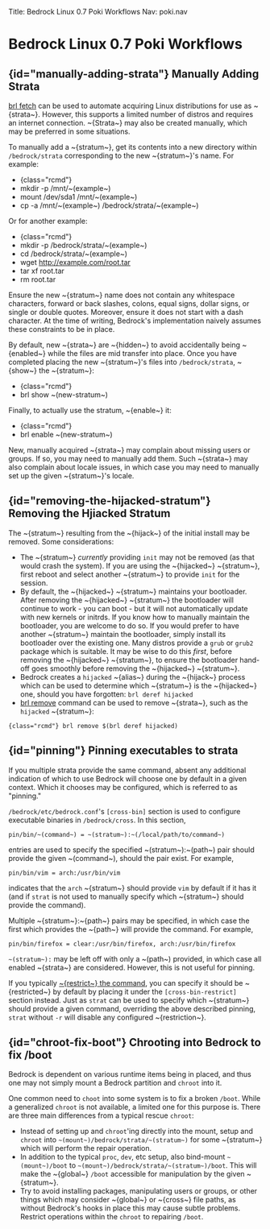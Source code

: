 Title: Bedrock Linux 0.7 Poki Workflows
Nav: poki.nav

Bedrock Linux 0.7 Poki Workflows
================================

## {id="manually-adding-strata"} Manually Adding Strata

[brl fetch](commands.html#brl-fetch) can be used to automate acquiring Linux
distributions for use as ~{strata~}.  However, this supports a limited number of
distros and requires an internet connection.  ~{Strata~} may also be created
manually, which may be preferred in some situations.

To manually add a ~{stratum~}, get its contents into a new directory within
`/bedrock/strata` corresponding to the new ~{stratum~}'s name.  For example:

- {class="rcmd"}
- mkdir -p /mnt/~(example~)
- mount /dev/sda1 /mnt/~(example~)
- cp -a /mnt/~(example~) /bedrock/strata/~(example~)

Or for another example:

- {class="rcmd"}
- mkdir -p /bedrock/strata/~(example~)
- cd /bedrock/strata/~(example~)
- wget http://example.com/root.tar
- tar xf root.tar
- rm root.tar

Ensure the new ~{stratum~} name does not contain any whitespace characters, forward or back slashes, colons, equal signs, dollar signs, or single or double quotes.  Moreover, ensure it does not start with a dash character.  At the time of writing, Bedrock's implementation naively assumes these constraints to be in place.

By default, new ~{strata~} are ~{hidden~} to avoid accidentally being ~{enabled~} while the files are mid transfer into place.  Once you have completed placing the new ~{stratum~}'s files into `/bedrock/strata`, ~{show~} the ~{stratum~}:

- {class="rcmd"}
- brl show ~(new-stratum~)

Finally, to actually use the stratum, ~{enable~} it:

- {class="rcmd"}
- brl enable ~(new-stratum~)

New, manually acquired ~{strata~} may complain about missing users or groups.  If so, you may need to manually add them.  Such ~{strata~} may also complain about locale issues, in which case you may need to manually set up the given ~{stratum~}'s locale.

## {id="removing-the-hijacked-stratum"} Removing the Hjiacked Stratum

The ~{stratum~} resulting from the ~{hijack~} of the initial install may be removed.  Some considerations:

- The ~{stratum~} *currently* providing `init` may not be removed (as that would crash the system).  If you are using the ~{hijacked~} ~{stratum~}, first reboot and select another ~{stratum~} to provide `init` for the session.
- By default, the ~{hijacked~} ~{stratum~} maintains your bootloader.  After removing the ~{hijacked~} ~{stratum~} the bootloader will continue to work - you can boot - but it will not automatically update with new kernels or initrds.  If you know how to manually maintain the bootloader, you are welcome to do so.  If you would prefer to have another ~{stratum~} maintain the bootloader, simply install its bootloader over the existing one.  Many distros provide a `grub` or `grub2` package which is suitable.  It may be wise to do this *first*, before removing the ~{hijacked~} ~{stratum~}, to ensure the bootloader hand-off goes smoothly before removing the ~{hijacked~} ~{stratum~}.
- Bedrock creates a `hijacked` ~{alias~} during the ~{hijack~} process which can be used to determine which ~{stratum~} is the ~{hijacked~} one, should you have forgotten: `brl deref hijacked`
- [brl remove](commands.html#brl-remove) command can be used to remove ~{strata~}, such as the `hijacked` ~{stratum~}:

`{class="rcmd"} brl remove $(brl deref hijacked)`

## {id="pinning"} Pinning executables to strata

If you multiple strata provide the same command, absent any additional indication of which to use Bedrock will choose one by default in a given context.  Which it chooses may be configured, which is referred to as "pinning."

`/bedrock/etc/bedrock.conf`'s `[cross-bin]` section is used to configure executable binaries in `/bedrock/cross`.  In this section,

	pin/bin/~(command~) = ~(stratum~):~(/local/path/to/command~)

entries are used to specify the specified ~(stratum~):~(path~) pair should provide the given ~(command~), should the pair exist.  For example,

	pin/bin/vim = arch:/usr/bin/vim

indicates that the `arch` ~{stratum~} should provide `vim` by default if it has it (and if `strat` is not used to manually specify which ~{stratum~} should provide the command).

Multiple ~{stratum~}:~{path~} pairs may be specified, in which case the first which provides the ~{path~} will provide the command.  For example,

	pin/bin/firefox = clear:/usr/bin/firefox, arch:/usr/bin/firefox

`~(stratum~):` may be left off with only a ~(path~) provided, in which case all enabled ~{strata~} are considered.  However, this is not useful for pinning.

If you typically [~{restrict~} the command](basic-usage.html#restriction), you can specify it should be ~{restricted~} by default by placing it under the `[cross-bin-restrict]` section instead.  Just as `strat` can be used to specify which ~{stratum~} should provide a given command, overriding the above described pinning, `strat` without `-r` will disable any configured ~{restriction~}.

## {id="chroot-fix-boot"} Chrooting into Bedrock to fix /boot

Bedrock is dependent on various runtime items being in placed, and thus one may not simply mount a Bedrock partition and `chroot` into it.

One common need to `choot` into some system is to fix a broken `/boot`.  While a generalized `chroot` is not available, a limited one for this purpose is.  There are three main differences from a typical rescue `chroot`:

- Instead of setting up and `chroot`'ing directly into the mount, setup and `chroot` into `~(mount~)/bedrock/strata/~(stratum~)` for some ~{stratum~} which will perform the repair operation.
- In addition to the typical `proc`, `dev`, etc setup, also bind-mount `~(mount~)/boot` to `~(mount~)/bedrock/strata/~(stratum~)/boot`.  This will make the ~{global~} `/boot` accessible for manipulation by the given ~{stratum~}.
- Try to avoid installing packages, manipulating users or groups, or other things which may consider ~{global~} or ~{cross~} file paths, as without Bedrock's hooks in place this may cause subtle problems.  Restrict operations within the `chroot` to repairing `/boot`.
